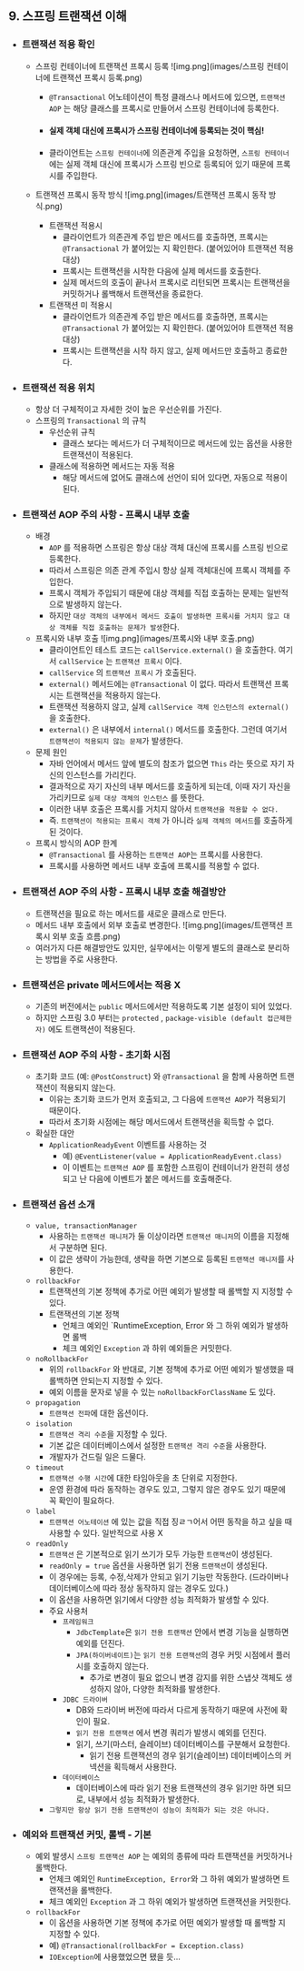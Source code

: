## 9. 스프링 트랜잭션 이해

* ### 트랜잭션 적용 확인
  * 스프링 컨테이너에 트랜잭션 프록시 등록
    ![img.png](images/스프링 컨테이너에 트랜잭션 프록시 등록.png)
    * `@Transactional` 어노테이션이 특정 클래스나 메서드에 있으면, `트랜잭션 AOP` 는 해당 클래스를 프록시로 만들어서 스프링 컨테이너에 등록한다.
    * #### 실제 객체 대신에 프록시가 스프링 컨테이너에 등록되는 것이 핵심!
    * 클라이언트는 `스프링 컨테이너`에 의존관계 주입을 요청하면, `스프링 컨테이너`에는 실제 객체 대신에 프록시가 스프링 빈으로 등록되어 있기 때문에 프록시를 주입한다.

  * 트랜잭션 프록시 동작 방식
    ![img.png](images/트랜잭션 프록시 동작 방식.png)
    * 트랜잭션 적용시
      * 클라이언트가 의존관계 주입 받은 메서드를 호출하면, 프록시는 `@Transactional` 가 붙어있는 지 확인한다. (붙어있어야 트랜잭션 적용 대상)
      * 프록시는 트랜잭션을 시작한 다음에 실제 메서드를 호출한다.
      * 실제 메서드의 호출이 끝나서 프록시로 리턴되면 프록시는 트랜잭션을 커밋하거나 롤백해서 트랜잭션을 종료한다.
    * 트랜잭션 미 적용시
      * 클라이언트가 의존관계 주입 받은 메서드를 호출하면, 프록시는 `@Transactional` 가 붙어있는 지 확인한다. (붙어있어야 트랜잭션 적용 대상)
      * 프록시는 트랜잭션을 시작 하지 않고, 실제 메서드만 호출하고 종료한다.


* ### 트랜잭션 적용 위치
  * 항상 더 구체적이고 자세한 것이 높은 우선순위를 가진다.
  * 스프링의 `Transactional` 의 규칙
    * 우선순위 규칙
      * 클래스 보다는 메서드가 더 구체적이므로 메서드에 있는 옵션을 사용한 트랜잭션이 적용된다.
    * 클래스에 적용하면 메서드는 자동 적용
      * 해당 메서드에 없어도 클래스에 선언이 되어 있다면, 자동으로 적용이 된다.


* ### 트랜잭션 AOP 주의 사항 - 프록시 내부 호출 
  * 배경
    * `AOP` 를 적용하면 스프링은 항상 대상 객체 대신에 프록시를 스프링 빈으로 등록한다.
    * 따라서 스프링은 의존 관계 주입시 항상 실제 객체대신에 프록시 객체를 주입한다.
    * 프록시 객체가 주입되기 때문에 대상 객체를 직접 호출하는 문제는 일반적으로 발생하지 않는다.
    * 하지만 `대상 객체의 내부에서 메서드 호출이 발생하면 프록시를 거치지 않고 대상 객체를 직접 호출하는 문제가 발생`한다.
  * 프록시와 내부 호출
    ![img.png](images/프록시와 내부 호출.png)
    * 클라이언트인 테스트 코드는 `callService.external()` 을 호출한다. 여기서 `callService` 는 `트랜잭션 프록시` 이다.
    * `callService` 의 `트랜잭션 프록시` 가 호출된다.
    * `external()` 메서드에는 `@Transactional` 이 없다. 따라서 트랜잭션 프록시는 트랜잭션을 적용하지 않는다. 
    * 트랜잭션 적용하지 않고, 실제 `callService 객체 인스턴스의 external()` 을 호출한다. 
    * `external()` 은 내부에서 `internal()` 메서드를 호출한다. 그런데 여기서 `트랜잭션이 적용되지 않는 문제`가 발생한다.
  * 문제 원인
    * 자바 언어에서 메서드 앞에 별도의 참조가 없으면 `This` 라는 뜻으로 자기 자신의 인스턴스를 가리킨다.
    * 결과적으로 자기 자신의 내부 메서드를 호출하게 되는데, 이때 자기 자신을 가리키므로 `실제 대상 객체의 인스턴스` 를 뜻한다.
    * 이러한 내부 호출은 프록시를 거치지 않아서 `트랜잭션을 적용할 수 없다.`
    * 즉. `트랜잭션이 적용되는 프록시 객체` 가 아니라 `실제 객체의 메서드`를 호출하게 된 것이다.
  * 프록시 방식의 AOP 한계
    * `@Transactional` 를 사용하는 `트랜잭션 AOP`는 프록시를 사용한다.
    * 프록시를 사용하면 메서드 내부 호출에 프록시를 적용할 수 없다.


* ### 트랜잭션 AOP 주의 사항 - 프록시 내부 호출 해결방안
  * 트랜잭션을 필요로 하는 메서드를 새로운 클래스로 만든다.
  * 메서드 내부 호출에서 외부 호출로 변경한다.
  ![img.png](images/트랜잭션 프록시 외부 호출 흐름.png)
  * 여러가지 다른 해결방안도 있지만, 실무에서는 이렇게 별도의 클래스로 분리하는 방법을 주로 사용한다.


* ### 트랜잭션은 private 메서드에서는 적용 X
  * 기존의 버전에서는 `public` 메서드에서만 적용하도록 기본 설정이 되어 있었다. 
  * 하지만 스프링 3.0 부터는 `protected` , `package-visible (default 접근제한자)` 에도 트랜잭션이 적용된다.


* ### 트랜잭션 AOP 주의 사항 - 초기화 시점
  * 초기화 코드 (예: `@PostConstruct`) 와 `@Transactional` 을 함께 사용하면 트랜잭션이 적용되지 않는다.
    * 이유는 초기화 코드가 먼저 호출되고, 그 다음에 `트랜잭션 AOP`가 적용되기 때문이다.
    * 따라서 초기화 시점에는 해당 메서드에서 트랜잭션을 획득할 수 없다.
  * 확실한 대안
    * `ApplicationReadyEvent` 이벤트를 사용하는 것
      * 예) `@EventListener(value = ApplicationReadyEvent.class)`
      * 이 이벤트는 `트랜잭션 AOP` 를 포함한 스프링이 컨테이너가 완전히 생성되고 난 다음에 이벤트가 붙은 메서드를 호출해준다.


* ### 트랜잭션 옵션 소개
  * `value, transactionManager`
    * 사용하는 `트랜잭션 매니저`가 둘 이상이라면 `트랜잭션 매니저`의 이름을 지정해서 구분하면 된다.
    * 이 값은 생략이 가능한데, 생략을 하면 기본으로 등록된 `트랜잭션 매니저`를 사용한다.
  * `rollbackFor`
    * 트랜잭션의 기본 정책에 추가로 어떤 예외가 발생할 때 롤백할 지 지정할 수 있다.
    * 트랜잭션의 기본 정책
      * 언체크 예외인 `RuntimeException, Error 와 그 하위 예외가 발생하면 롤백
      * 체크 예외인 `Exception` 과 하위 예외들은 커밋한다.
  * `noRollbackFor`
    * 위의 `rollbackFor` 와 반대로, 기본 정책에 추가로 어떤 예외가 발생했을 때 롤백하면 안되는지 지정할 수 있다.
    * 예외 이름을 문자로 넣을 수 있는 `noRollbackForClassName` 도 있다.
  * `propagation`
    * `트랜잭션 전파`에 대한 옵션이다.
  * `isolation`
    * `트랜잭션 격리 수준`을 지정할 수 있다.
    * 기본 값은 데이터베이스에서 설정한 `트랜잭션 격리 수준`을 사용한다.
    * 개발자가 건드릴 일은 드물다.
  * `timeout`
    * `트랜잭션 수행 시간`에 대한 타임아웃을 초 단위로 지정한다.
    * 운영 환경에 따라 동작하는 경우도 있고, 그렇지 않은 경우도 있기 때문에 꼭 확인이 필요하다.
  * `label`
    * `트랜잭션 어노테이션` 에 있는 값을 직접 징ㄹㄱ어서 어떤 동작을 하고 싶을 때 사용할 수 있다. 일반적으로 사용 X
  * `readOnly`
    * `트랜잭션` 은 기본적으로 읽기 쓰기가 모두 가능한 `트랜잭션`이 생성된다.
    * `readOnly = true` 옵션을 사용하면 읽기 전용 `트랜잭션`이 생성된다.
    * 이 경우에는 등록, 수정,삭제가 안되고 읽기 기능만 작동한다. (드라이버나 데이터베이스에 따라 정상 동작하지 않는 경우도 있다.)
    * 이 옵션을 사용하면 읽기에서 다양한 성능 최적화가 발생할 수 있다.
    * 주요 사용처
      * `프레임워크`
        * `JdbcTemplate`은 `읽기 전용 트랜잭션` 안에서 변경 기능을 실행하면 예외를 던진다.
        * `JPA(하이버네이트)`는 `읽기 전용 트랜잭션`의 경우 커밋 시점에서 플러시를 호출하지 않는다.
          * 추가로 변경이 필요 없으니 변경 감지를 위한 스냅샷 객체도 생성하지 않아, 다양한 최적화를 발생한다.
      * `JDBC 드라이버`
        * DB와 드라이버 버전에 따라서 다르게 동작하기 때문에 사전에 확인이 필요.
        * `읽기 전용 트랜잭션` 에서 변경 쿼리가 발생시 예외를 던진다.
        * 읽기, 쓰기(마스터, 슬레이브) 데이터베이스를 구분해서 요청한다.
          * 읽기 전용 트랜잭션의 경우 읽기(슬레이브) 데이터베이스의 커넥션을 획득해서 사용한다.
      * `데이터베이스`
        * 데이터베이스에 따라 읽기 전용 트랜잭션의 경우 읽기만 하면 되므로, 내부에서 성능 최적화가 발생한다.
    * `그렇지만 항상 읽기 전용 트랜잭션이 성능이 최적화가 되는 것은 아니다.`

  
* ### 예외와 트랜잭션 커밋, 롤백 - 기본
  * 예외 발생시 `스프링 트랜잭션 AOP` 는 예외의 종류에 따라 트랜잭션을 커밋하거나 롤백한다.
    * 언체크 예외인 `RuntimeException, Error`와 그 하위 예외가 발생하면 트랜잭션을 롤백한다.
    * 체크 예외인 `Exception` 과 그 하위 예외가 발생하면 트랜잭션을 커밋한다.
  * `rollbackFor`
    * 이 옵션을 사용하면 기본 정책에 추가로 어떤 예외가 발생할 때 롤백할 지 지정할 수 있다.
    * 예) `@Transactional(rollbackFor = Exception.class)`
    * `IOException`에 사용했었으면 됐을 듯...